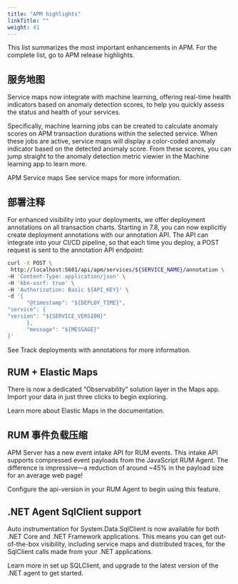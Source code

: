 ```yaml
---
title: "APM highlights"
linkTitle: ""
weight: 41
---
```


This list summarizes the most important enhancements in APM. For the complete list, go to APM release highlights.

## 服务地图

Service maps now integrate with machine learning, offering real-time health indicators based on anomaly detection scores, to help you quickly assess the status and health of your services.

Specifically, machine learning jobs can be created to calculate anomaly scores on APM transaction durations within the selected service. When these jobs are active, service maps will display a color-coded anomaly indicator based on the detected anomaly score. From these scores, you can jump straight to the anomaly detection metric viewier in the Machine learning app to learn more.

APM Service maps
See service maps for more information.

## 部署注释

For enhanced visibility into your deployments, we offer deployment annotations on all transaction charts. Starting in 7.8, you can now explicitly create deployment annotations with our annotation API. The API can integrate into your CI/CD pipeline, so that each time you deploy, a POST request is sent to the annotation API endpoint:

```sh
curl -X POST \
 http://localhost:5601/api/apm/services/${SERVICE_NAME}/annotation \
-H 'Content-Type: application/json' \
-H 'kbn-xsrf: true' \
-H 'Authorization: Basic ${API_KEY}' \
-d '{
      "@timestamp": "${DEPLOY_TIME}",
"service": {
"version": "${SERVICE_VERSION}"
      },
      "message": "${MESSAGE}"
}'
```

See Track deployments with annotations for more information.

## RUM + Elastic Maps

There is now a dedicated “Observability” solution layer in the Maps app. Import your data in just three clicks to begin exploring.

Learn more about Elastic Maps in the documentation.

## RUM 事件负载压缩

APM Server has a new event intake API for RUM events. This intake API supports compressed event payloads from the JavaScript RUM Agent. The difference is impressive—​a reduction of around ~45% in the payload size for an average web page!

Configure the api-version in your RUM Agent to begin using this feature.

## .NET Agent SqlClient support

Auto instrumentation for System.Data.SqlClient is now available for both .NET Core and .NET Framework applications. This means you can get out-of-the-box visibility, including service maps and distributed traces, for the SqlClient calls made from your .NET applications.

Learn more in set up SQLClient, and upgrade to the latest version of the .NET agent to get started.
